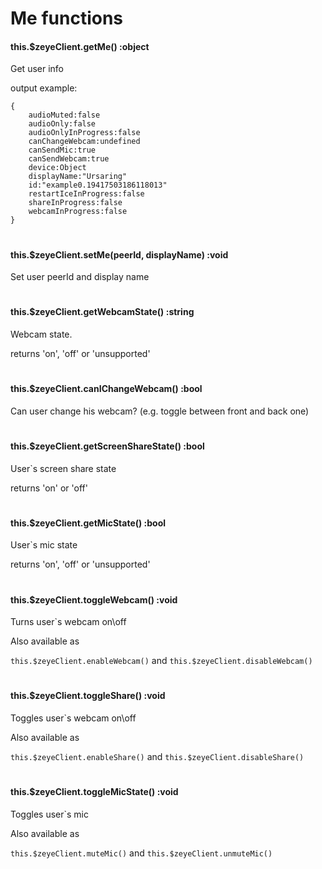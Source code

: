 # Me functions
#### this.$zeyeClient.getMe() :object
Get user info

output example: 
```
{
    audioMuted:false
    audioOnly:false
    audioOnlyInProgress:false
    canChangeWebcam:undefined
    canSendMic:true
    canSendWebcam:true
    device:Object
    displayName:"Ursaring"
    id:"example0.19417503186118013"
    restartIceInProgress:false
    shareInProgress:false
    webcamInProgress:false
}
```
#
#### this.$zeyeClient.setMe(peerId, displayName) :void
Set user peerId and display name

#
#### this.$zeyeClient.getWebcamState() :string
Webcam state. 

returns 'on', 'off' or 'unsupported'

#
#### this.$zeyeClient.canIChangeWebcam() :bool
Can user change his webcam? (e.g. toggle between front and back one)

#
#### this.$zeyeClient.getScreenShareState() :bool
User`s screen share state

returns 'on' or 'off'

#
#### this.$zeyeClient.getMicState() :bool
User`s mic state

returns 'on', 'off' or 'unsupported'

#
#### this.$zeyeClient.toggleWebcam() :void
Turns user`s webcam on\off

Also available as 

`this.$zeyeClient.enableWebcam()` and 
`this.$zeyeClient.disableWebcam()`

#
#### this.$zeyeClient.toggleShare() :void
Toggles user`s webcam on\off

Also available as 

`this.$zeyeClient.enableShare()` and 
`this.$zeyeClient.disableShare()`

#
#### this.$zeyeClient.toggleMicState() :void
Toggles user`s mic

Also available as 

`this.$zeyeClient.muteMic()` and 
`this.$zeyeClient.unmuteMic()`


